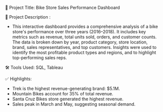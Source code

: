 📝 Project Title:
Bike Store Sales Performance Dashboard

📄 Project Description :
- This interactive dashboard provides a comprehensive analysis of a bike store's performance over three years (2016–2018).
It includes key metrics such as revenue, total units sold, orders, and customer counts.
The data is broken down by year, product category, store location, brand, sales representatives, and top customers.
Insights were used to identify the most profitable product types and regions, and to highlight top-performing sales reps.

🛠 Tools Used:
 SQL, Tableau 

✅ Highlights:
- Trek is the highest revenue-generating brand: $5.1M.
- Mountain Bikes account for 35% of total revenue.
- Santa Cruz Bikes store generated the highest revenue.
- Sales peak in March and May, suggesting seasonal demand.
